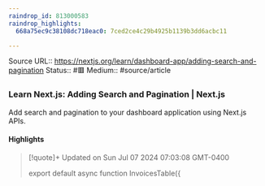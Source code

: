 ```yaml
---
raindrop_id: 813000583
raindrop_highlights:
  668a75ec9c38108dc718eac0: 7ced2ce4c29b4925b1139b3dd6acbc11

---
```


Source URL:: https://nextjs.org/learn/dashboard-app/adding-search-and-pagination
Status:: #🟥
Medium:: #source/article


### Learn Next.js: Adding Search and Pagination | Next.js

Add search and pagination to your dashboard application using Next.js APIs.

#### Highlights

> [!quote]+ Updated on Sun Jul 07 2024 07:03:08 GMT-0400
>
> export default async function InvoicesTable({
